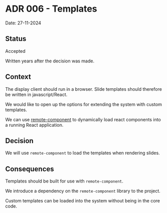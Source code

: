 # ADR 006 - Templates

Date: 27-11-2024

## Status

Accepted

Written years after the decision was made.

## Context

The display client should run in a browser. Slide templates should therefore be written in javascript/React.

We would like to open up the options for extending the system with custom templates.

We can use [remote-component](https://github.com/Paciolan/remote-component) to dynamically load react components into
a running React application.

## Decision

We will use `remote-component` to load the templates when rendering slides.

## Consequences

Templates should be built for use with `remote-component`.

We introduce a dependency on the `remote-component` library to the project.

Custom templates can be loaded into the system without being in the core code.
